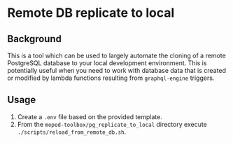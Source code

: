 # Remote DB replicate to local

## Background
This is a tool which can be used to largely automate the cloning of a remote PostgreSQL database to your local development environment. This is potentially useful when you need to work with database data that is created or modified by lambda functions resulting from `graphql-engine` triggers. 

## Usage
1) Create a `.env` file based on the provided template.
1) From the `moped-toolbox/pg_replicate_to_local` directory execute `./scripts/reload_from_remote_db.sh`.
